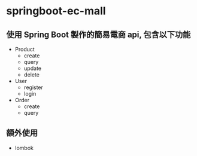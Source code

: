 # springboot-ec-mall

## 使用 Spring Boot 製作的簡易電商 api, 包含以下功能
  - Product
    - create
    - query
    - update
    - delete   
  - User
    - register
    - login
  - Order
    - create
    - query
   
## 額外使用
- lombok
  
